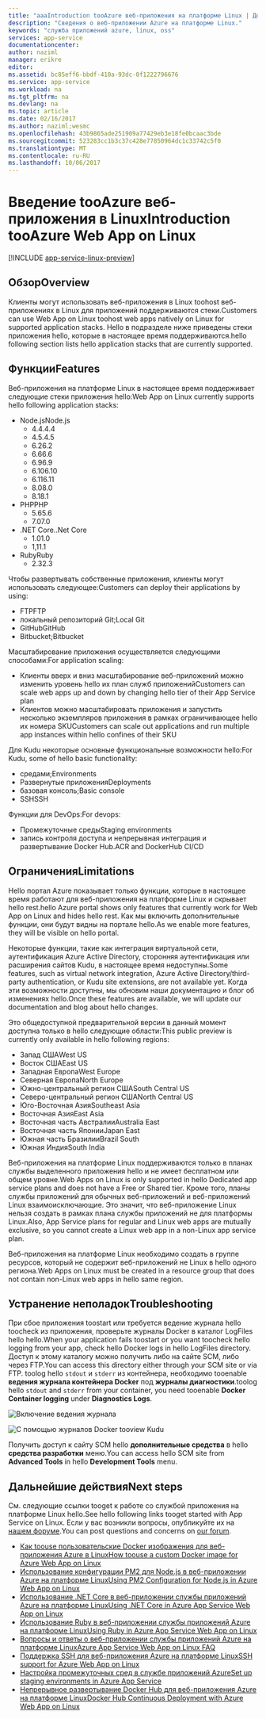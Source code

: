 ```yaml
---
title: "aaaIntroduction tooAzure веб-приложения на платформе Linux | Документы Microsoft"
description: "Сведения о веб-приложении Azure на платформе Linux."
keywords: "служба приложений azure, linux, oss"
services: app-service
documentationcenter: 
author: naziml
manager: erikre
editor: 
ms.assetid: bc85eff6-bbdf-410a-93dc-0f1222796676
ms.service: app-service
ms.workload: na
ms.tgt_pltfrm: na
ms.devlang: na
ms.topic: article
ms.date: 02/16/2017
ms.author: naziml;wesmc
ms.openlocfilehash: 43b9865ade251909a77429eb3e18fe0bcaac3bde
ms.sourcegitcommit: 523283cc1b3c37c428e77850964dc1c33742c5f0
ms.translationtype: MT
ms.contentlocale: ru-RU
ms.lasthandoff: 10/06/2017
---
```

# <a name="introduction-tooazure-web-app-on-linux"></a><span data-ttu-id="2aa29-104">Введение tooAzure веб-приложения в Linux</span><span class="sxs-lookup"><span data-stu-id="2aa29-104">Introduction tooAzure Web App on Linux</span></span>

[!INCLUDE [app-service-linux-preview](../../includes/app-service-linux-preview.md)]

## <a name="overview"></a><span data-ttu-id="2aa29-105">Обзор</span><span class="sxs-lookup"><span data-stu-id="2aa29-105">Overview</span></span>
<span data-ttu-id="2aa29-106">Клиенты могут использовать веб-приложения в Linux toohost веб-приложениях в Linux для приложений поддерживаются стеки.</span><span class="sxs-lookup"><span data-stu-id="2aa29-106">Customers can use Web App on Linux toohost web apps natively on Linux for supported application stacks.</span></span> <span data-ttu-id="2aa29-107">Hello в подразделе ниже приведены стеки приложения hello, которые в настоящее время поддерживаются.</span><span class="sxs-lookup"><span data-stu-id="2aa29-107">hello following section lists hello application stacks that are currently supported.</span></span> 

## <a name="features"></a><span data-ttu-id="2aa29-108">Функции</span><span class="sxs-lookup"><span data-stu-id="2aa29-108">Features</span></span>
<span data-ttu-id="2aa29-109">Веб-приложения на платформе Linux в настоящее время поддерживает следующие стеки приложения hello:</span><span class="sxs-lookup"><span data-stu-id="2aa29-109">Web App on Linux currently supports hello following application stacks:</span></span>

* <span data-ttu-id="2aa29-110">Node.js</span><span class="sxs-lookup"><span data-stu-id="2aa29-110">Node.js</span></span>
    * <span data-ttu-id="2aa29-111">4.4.</span><span class="sxs-lookup"><span data-stu-id="2aa29-111">4.4</span></span>
    * <span data-ttu-id="2aa29-112">4.5.</span><span class="sxs-lookup"><span data-stu-id="2aa29-112">4.5</span></span>
    * <span data-ttu-id="2aa29-113">6.2</span><span class="sxs-lookup"><span data-stu-id="2aa29-113">6.2</span></span>
    * <span data-ttu-id="2aa29-114">6.6</span><span class="sxs-lookup"><span data-stu-id="2aa29-114">6.6</span></span>
    * <span data-ttu-id="2aa29-115">6.9</span><span class="sxs-lookup"><span data-stu-id="2aa29-115">6.9</span></span>
    * <span data-ttu-id="2aa29-116">6.10</span><span class="sxs-lookup"><span data-stu-id="2aa29-116">6.10</span></span>
    * <span data-ttu-id="2aa29-117">6.11</span><span class="sxs-lookup"><span data-stu-id="2aa29-117">6.11</span></span>
    * <span data-ttu-id="2aa29-118">8.0</span><span class="sxs-lookup"><span data-stu-id="2aa29-118">8.0</span></span>
    * <span data-ttu-id="2aa29-119">8.1</span><span class="sxs-lookup"><span data-stu-id="2aa29-119">8.1</span></span>
* <span data-ttu-id="2aa29-120">PHP</span><span class="sxs-lookup"><span data-stu-id="2aa29-120">PHP</span></span>
    * <span data-ttu-id="2aa29-121">5.6</span><span class="sxs-lookup"><span data-stu-id="2aa29-121">5.6</span></span>
    * <span data-ttu-id="2aa29-122">7.0</span><span class="sxs-lookup"><span data-stu-id="2aa29-122">7.0</span></span>
* <span data-ttu-id="2aa29-123">.NET Core.</span><span class="sxs-lookup"><span data-stu-id="2aa29-123">.Net Core</span></span>
    * <span data-ttu-id="2aa29-124">1.0</span><span class="sxs-lookup"><span data-stu-id="2aa29-124">1.0</span></span>
    * <span data-ttu-id="2aa29-125">1,1</span><span class="sxs-lookup"><span data-stu-id="2aa29-125">1.1</span></span>
* <span data-ttu-id="2aa29-126">Ruby</span><span class="sxs-lookup"><span data-stu-id="2aa29-126">Ruby</span></span>
    * <span data-ttu-id="2aa29-127">2.3</span><span class="sxs-lookup"><span data-stu-id="2aa29-127">2.3</span></span>

<span data-ttu-id="2aa29-128">Чтобы развертывать собственные приложения, клиенты могут использовать следующее:</span><span class="sxs-lookup"><span data-stu-id="2aa29-128">Customers can deploy their applications by using:</span></span>

* <span data-ttu-id="2aa29-129">FTP</span><span class="sxs-lookup"><span data-stu-id="2aa29-129">FTP</span></span>
* <span data-ttu-id="2aa29-130">локальный репозиторий Git;</span><span class="sxs-lookup"><span data-stu-id="2aa29-130">Local Git</span></span>
* <span data-ttu-id="2aa29-131">GitHub</span><span class="sxs-lookup"><span data-stu-id="2aa29-131">GitHub</span></span>
* <span data-ttu-id="2aa29-132">Bitbucket;</span><span class="sxs-lookup"><span data-stu-id="2aa29-132">Bitbucket</span></span>

<span data-ttu-id="2aa29-133">Масштабирование приложения осуществляется следующими способами:</span><span class="sxs-lookup"><span data-stu-id="2aa29-133">For application scaling:</span></span>

* <span data-ttu-id="2aa29-134">Клиенты вверх и вниз масштабирование веб-приложений можно изменить уровень hello их план служб приложений</span><span class="sxs-lookup"><span data-stu-id="2aa29-134">Customers can scale web apps up and down by changing hello tier of their App Service plan</span></span>
* <span data-ttu-id="2aa29-135">Клиентов можно масштабировать приложения и запустить несколько экземпляров приложения в рамках ограничивающее hello их номера SKU</span><span class="sxs-lookup"><span data-stu-id="2aa29-135">Customers can scale out applications and run multiple app instances within hello confines of their SKU</span></span>

<span data-ttu-id="2aa29-136">Для Kudu некоторые основные функциональные возможности hello:</span><span class="sxs-lookup"><span data-stu-id="2aa29-136">For Kudu, some of hello basic functionality:</span></span>

* <span data-ttu-id="2aa29-137">средами;</span><span class="sxs-lookup"><span data-stu-id="2aa29-137">Environments</span></span>
* <span data-ttu-id="2aa29-138">Развернутые приложения</span><span class="sxs-lookup"><span data-stu-id="2aa29-138">Deployments</span></span>
* <span data-ttu-id="2aa29-139">базовая консоль;</span><span class="sxs-lookup"><span data-stu-id="2aa29-139">Basic console</span></span>
* <span data-ttu-id="2aa29-140">SSH</span><span class="sxs-lookup"><span data-stu-id="2aa29-140">SSH</span></span>

<span data-ttu-id="2aa29-141">Функции для DevOps:</span><span class="sxs-lookup"><span data-stu-id="2aa29-141">For devops:</span></span>

* <span data-ttu-id="2aa29-142">Промежуточные среды</span><span class="sxs-lookup"><span data-stu-id="2aa29-142">Staging environments</span></span>
* <span data-ttu-id="2aa29-143">запись контроля доступа и непрерывная интеграция и развертывание Docker Hub.</span><span class="sxs-lookup"><span data-stu-id="2aa29-143">ACR and DockerHub CI/CD</span></span>

## <a name="limitations"></a><span data-ttu-id="2aa29-144">Ограничения</span><span class="sxs-lookup"><span data-stu-id="2aa29-144">Limitations</span></span>
<span data-ttu-id="2aa29-145">Hello портал Azure показывает только функции, которые в настоящее время работают для веб-приложения на платформе Linux и скрывает hello rest.</span><span class="sxs-lookup"><span data-stu-id="2aa29-145">hello Azure portal shows only features that currently work for Web App on Linux and hides hello rest.</span></span> <span data-ttu-id="2aa29-146">Как мы включить дополнительные функции, они будут видны на портале hello.</span><span class="sxs-lookup"><span data-stu-id="2aa29-146">As we enable more features, they will be visible on hello portal.</span></span>

<span data-ttu-id="2aa29-147">Некоторые функции, такие как интеграция виртуальной сети, аутентификация Azure Active Directory, сторонняя аутентификация или расширения сайтов Kudu, в настоящее время недоступны.</span><span class="sxs-lookup"><span data-stu-id="2aa29-147">Some features, such as virtual network integration, Azure Active Directory/third-party authentication, or Kudu site extensions, are not available yet.</span></span> <span data-ttu-id="2aa29-148">Когда эти возможности доступны, мы обновим наши документацию и блог об изменениях hello.</span><span class="sxs-lookup"><span data-stu-id="2aa29-148">Once these features are available, we will update our documentation and blog about hello changes.</span></span>

<span data-ttu-id="2aa29-149">Это общедоступной предварительной версии в данный момент доступна только в hello следующие области:</span><span class="sxs-lookup"><span data-stu-id="2aa29-149">This public preview is currently only available in hello following regions:</span></span>

* <span data-ttu-id="2aa29-150">Запад США</span><span class="sxs-lookup"><span data-stu-id="2aa29-150">West US</span></span>
* <span data-ttu-id="2aa29-151">Восток США</span><span class="sxs-lookup"><span data-stu-id="2aa29-151">East US</span></span>
* <span data-ttu-id="2aa29-152">Западная Европа</span><span class="sxs-lookup"><span data-stu-id="2aa29-152">West Europe</span></span>
* <span data-ttu-id="2aa29-153">Северная Европа</span><span class="sxs-lookup"><span data-stu-id="2aa29-153">North Europe</span></span>
* <span data-ttu-id="2aa29-154">Южно-центральный регион США</span><span class="sxs-lookup"><span data-stu-id="2aa29-154">South Central US</span></span>
* <span data-ttu-id="2aa29-155">Северо-центральный регион США</span><span class="sxs-lookup"><span data-stu-id="2aa29-155">North Central US</span></span>
* <span data-ttu-id="2aa29-156">Юго-Восточная Азия</span><span class="sxs-lookup"><span data-stu-id="2aa29-156">Southeast Asia</span></span>
* <span data-ttu-id="2aa29-157">Восточная Азия</span><span class="sxs-lookup"><span data-stu-id="2aa29-157">East Asia</span></span>
* <span data-ttu-id="2aa29-158">Восточная часть Австралии</span><span class="sxs-lookup"><span data-stu-id="2aa29-158">Australia East</span></span>
* <span data-ttu-id="2aa29-159">Восточная часть Японии</span><span class="sxs-lookup"><span data-stu-id="2aa29-159">Japan East</span></span>
* <span data-ttu-id="2aa29-160">Южная часть Бразилии</span><span class="sxs-lookup"><span data-stu-id="2aa29-160">Brazil South</span></span>
* <span data-ttu-id="2aa29-161">Южная Индия</span><span class="sxs-lookup"><span data-stu-id="2aa29-161">South India</span></span>

<span data-ttu-id="2aa29-162">Веб-приложения на платформе Linux поддерживаются только в планах службы выделенного приложения hello и не имеет бесплатном или общем уровне.</span><span class="sxs-lookup"><span data-stu-id="2aa29-162">Web Apps on Linux is only supported in hello Dedicated app service plans and does not have a Free or Shared tier.</span></span> <span data-ttu-id="2aa29-163">Кроме того, планы службы приложений для обычных веб-приложений и веб-приложений Linux взаимоисключающие. Это значит, что веб-приложение Linux нельзя создать в рамках плана службы приложений не для платформы Linux.</span><span class="sxs-lookup"><span data-stu-id="2aa29-163">Also, App Service plans for regular and Linux web apps are mutually exclusive, so you cannot create a Linux web app in a non-Linux app service plan.</span></span>

<span data-ttu-id="2aa29-164">Веб-приложения на платформе Linux необходимо создать в группе ресурсов, который не содержит веб-приложений не Linux в hello одного региона.</span><span class="sxs-lookup"><span data-stu-id="2aa29-164">Web Apps on Linux must be created in a resource group that does not contain non-Linux web apps in hello same region.</span></span>

## <a name="troubleshooting"></a><span data-ttu-id="2aa29-165">Устранение неполадок</span><span class="sxs-lookup"><span data-stu-id="2aa29-165">Troubleshooting</span></span> ##

<span data-ttu-id="2aa29-166">При сбое приложения toostart или требуется ведение журнала hello toocheck из приложения, проверьте журналы Docker в каталог LogFiles hello hello.</span><span class="sxs-lookup"><span data-stu-id="2aa29-166">When your application fails toostart or you want toocheck hello logging from your app, check hello Docker logs in hello LogFiles directory.</span></span> <span data-ttu-id="2aa29-167">Доступ к этому каталогу можно получить либо на сайте SCM, либо через FTP.</span><span class="sxs-lookup"><span data-stu-id="2aa29-167">You can access this directory either through your SCM site or via FTP.</span></span>
<span data-ttu-id="2aa29-168">toolog hello `stdout` и `stderr` из контейнера, необходимо tooenable **ведения журнала контейнера Docker** под **журналы диагностики**.</span><span class="sxs-lookup"><span data-stu-id="2aa29-168">toolog hello `stdout` and `stderr` from your container, you need tooenable **Docker Container logging** under **Diagnostics Logs**.</span></span>

![Включение ведения журнала][2]

![С помощью журналов Docker tooview Kudu][1]

<span data-ttu-id="2aa29-171">Получить доступ к сайту SCM hello **дополнительные средства** в hello **средства разработки** меню.</span><span class="sxs-lookup"><span data-stu-id="2aa29-171">You can access hello SCM site from **Advanced Tools** in hello **Development Tools** menu.</span></span>

## <a name="next-steps"></a><span data-ttu-id="2aa29-172">Дальнейшие действия</span><span class="sxs-lookup"><span data-stu-id="2aa29-172">Next steps</span></span>
<span data-ttu-id="2aa29-173">См. следующие ссылки tooget к работе со службой приложения на платформе Linux hello.</span><span class="sxs-lookup"><span data-stu-id="2aa29-173">See hello following links tooget started with App Service on Linux.</span></span> <span data-ttu-id="2aa29-174">Если у вас возникли вопросы, опубликуйте их на [нашем форуме](https://social.msdn.microsoft.com/forums/azure/home?forum=windowsazurewebsitespreview).</span><span class="sxs-lookup"><span data-stu-id="2aa29-174">You can post questions and concerns on [our forum](https://social.msdn.microsoft.com/forums/azure/home?forum=windowsazurewebsitespreview).</span></span>

* [<span data-ttu-id="2aa29-175">Как toouse пользовательские Docker изображения для веб-приложения Azure в Linux</span><span class="sxs-lookup"><span data-stu-id="2aa29-175">How toouse a custom Docker image for Azure Web App on Linux</span></span>](app-service-linux-using-custom-docker-image.md)
* [<span data-ttu-id="2aa29-176">Использование конфигурации PM2 для Node.js в веб-приложении Azure на платформе Linux</span><span class="sxs-lookup"><span data-stu-id="2aa29-176">Using PM2 Configuration for Node.js in Azure Web App on Linux</span></span>](app-service-linux-using-nodejs-pm2.md)
* [<span data-ttu-id="2aa29-177">Использование .NET Core в веб-приложении службы приложений Azure на платформе Linux</span><span class="sxs-lookup"><span data-stu-id="2aa29-177">Using .NET Core in Azure App Service Web App on Linux</span></span>](app-service-linux-using-dotnetcore.md)
* [<span data-ttu-id="2aa29-178">Использование Ruby в веб-приложении службы приложений Azure на платформе Linux</span><span class="sxs-lookup"><span data-stu-id="2aa29-178">Using Ruby in Azure App Service Web App on Linux</span></span>](app-service-linux-ruby-get-started.md)
* [<span data-ttu-id="2aa29-179">Вопросы и ответы о веб-приложении службы приложений Azure на платформе Linux</span><span class="sxs-lookup"><span data-stu-id="2aa29-179">Azure App Service Web App on Linux FAQ</span></span>](app-service-linux-faq.md)
* [<span data-ttu-id="2aa29-180">Поддержка SSH для веб-приложения Azure на платформе Linux</span><span class="sxs-lookup"><span data-stu-id="2aa29-180">SSH support for Azure Web App on Linux</span></span>](./app-service-linux-ssh-support.md)
* [<span data-ttu-id="2aa29-181">Настройка промежуточных сред в службе приложений Azure</span><span class="sxs-lookup"><span data-stu-id="2aa29-181">Set up staging environments in Azure App Service</span></span>](./web-sites-staged-publishing.md)
* [<span data-ttu-id="2aa29-182">Непрерывное развертывание Docker Hub для веб-приложения Azure на платформе Linux</span><span class="sxs-lookup"><span data-stu-id="2aa29-182">Docker Hub Continuous Deployment with Azure Web App on Linux</span></span>](./app-service-linux-ci-cd.md)

<!--Image references-->
[1]: ./media/app-service-linux-intro/kudu-docker-logs.png
[2]: ./media/app-service-linux-intro/logging.png